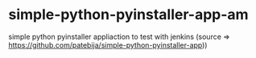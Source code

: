 # simple-python-pyinstaller-app-am
simple python pyinstaller appliaction to test with jenkins (source => https://github.com/patebija/simple-python-pyinstaller-app))
